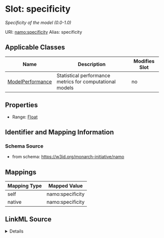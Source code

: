

# Slot: specificity 


_Specificity of the model (0.0-1.0)_





URI: [namo:specificity](https://w3id.org/monarch-initiative/namo/specificity)
Alias: specificity

<!-- no inheritance hierarchy -->





## Applicable Classes

| Name | Description | Modifies Slot |
| --- | --- | --- |
| [ModelPerformance](ModelPerformance.md) | Statistical performance metrics for computational models |  no  |






## Properties

* Range: [Float](Float.md)




## Identifier and Mapping Information






### Schema Source


* from schema: https://w3id.org/monarch-initiative/namo




## Mappings

| Mapping Type | Mapped Value |
| ---  | ---  |
| self | namo:specificity |
| native | namo:specificity |




## LinkML Source

<details>
```yaml
name: specificity
description: Specificity of the model (0.0-1.0)
from_schema: https://w3id.org/monarch-initiative/namo
rank: 1000
alias: specificity
owner: ModelPerformance
domain_of:
- ModelPerformance
range: float

```
</details>